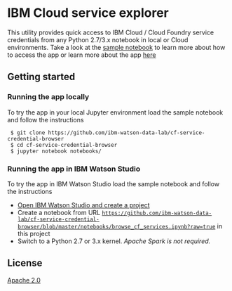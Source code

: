 # IBM Cloud service explorer

This utility provides quick access to IBM Cloud / Cloud Foundry service credentials from any Python 2.7/3.x notebook in local or Cloud environments. Take a look at the [sample notebook](notebooks/browse_cf_services.ipynb) to learn more about how to access the app or learn more about the app [here](https://medium.com/ibm-watson-data-lab/quick-access-to-ibm-cloud-service-credentials-from-a-python-notebook-1f39ee2aa4f3)

## Getting started

### Running the app locally

To try the app in your local Jupyter environment load the sample notebook and follow the instructions

```
 $ git clone https://github.com/ibm-watson-data-lab/cf-service-credential-browser
 $ cd cf-service-credential-browser
 $ jupyter notebook notebooks/
```

### Running the app in IBM Watson Studio

To try the app in IBM Watson Studio load the sample notebook and follow the instructions

 * [Open IBM Watson Studio and create a project](https://dataplatform.ibm.com/projects?context=analytics)
 * Create a notebook from URL [`https://github.com/ibm-watson-data-lab/cf-service-credential-browser/blob/master/notebooks/browse_cf_services.ipynb?raw=true`](https://github.com/ibm-watson-data-lab/cf-service-credential-browser/blob/master/notebooks/browse_cf_services.ipynb?raw=true) in this project
 * Switch to a Python 2.7 or 3.x kernel. _Apache Spark is not required._

 ## License

 [Apache 2.0](LICENSE)
